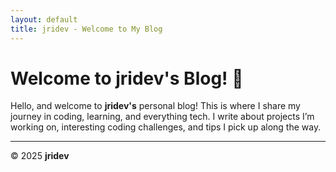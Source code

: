 ```yaml
---
layout: default
title: jridev - Welcome to My Blog
---
```


# Welcome to jridev's Blog! 🚀

Hello, and welcome to **jridev's** personal blog! This is where I share my journey in coding, learning, and everything tech. I write about projects I’m working on, interesting coding challenges, and tips I pick up along the way.


---

&copy; 2025 **jridev**
